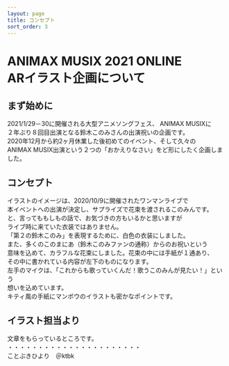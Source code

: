 ```yaml
---
layout: page
title: コンセプト
sort_order: 3
---
```

# ANIMAX MUSIX 2021 ONLINE<br>ARイラスト企画について

## まず始めに

2021/1/29－30に開催される大型アニメソングフェス、 ANIMAX MUSIXに  
２年ぶり８回目出演となる鈴木このみさんの出演祝いの企画です。  
2020年12月から約2ヶ月休業した後初めてのイベント、そして久々の  
ANIMAX MUSIX出演という２つの「おかえりなさい」をど形にしたく企画しました。

## コンセプト

イラストのイメージは、2020/10/9に開催されたワンマンライブで  
本イベントへの出演が決定し、サプライズで花束を渡されるこのみんです。  
と、言ってももしもの話で、お気づきの方もいるかと思いますが  
ライブ時に来ていた衣装ではありません。  
「第２の鈴木このみ」を表現するために、白色の衣装にしました。  
また、多くのこのまにあ（鈴木このみファンの通称）からのお祝いという  
意味を込めて、カラフルな花束にしました。花束の中には手紙が１通あり、  
その中に書かれている内容が左下のものになります。  
左手のマイクは、「これからも歌っていくんだ！歌うこのみんが見たい！」という  
想いを込めています。  
キティ風の手紙にマンボウのイラストも密かなポイントです。

## イラスト担当より
文章をもらっているところです。  
・・・・・・・・・・・・・・・・・・・・・・  
ことぶきひより　＠ktbk
